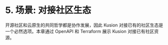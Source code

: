 # 5. 场景: 对接社区生态

开源社区和云原生的共同哲学都是协作发展，因此 Kusion 对接已有的社区生态是一个必然选项。本章通过 OpenAPI 和 Terraform 展示 Kusion 对接已有社区资源。
